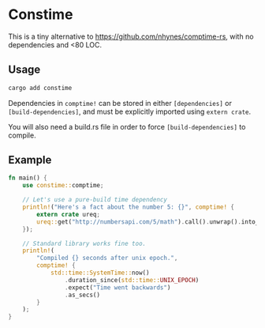 # Constime

This is a tiny alternative to <https://github.com/nhynes/comptime-rs>, with no dependencies and <80 LOC.

## Usage
```bash
cargo add constime
```

Dependencies in `comptime!` can be stored in either `[dependencies]` or `[build-dependencies]`, and must be explicitly imported using `extern crate`.

You will also need a build.rs file in order to force `[build-dependencies]` to compile.

## Example

```rust
fn main() {
	use constime::comptime;

	// Let's use a pure-build time dependency
	println!("Here's a fact about the number 5: {}", comptime! {
		extern crate ureq;
		ureq::get("http://numbersapi.com/5/math").call().unwrap().into_string().unwrap()
	});

	// Standard library works fine too.
	println!(
		"Compiled {} seconds after unix epoch.",
		comptime! {
			std::time::SystemTime::now()
				.duration_since(std::time::UNIX_EPOCH)
				.expect("Time went backwards")
				.as_secs()
		}
	);
}
```